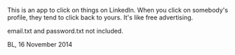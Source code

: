 This is an app to click on things on LinkedIn.  When you click on somebody's profile, they tend to click back to yours.  It's like free advertising.

email.txt and password.txt not included.

BL, 16 November 2014